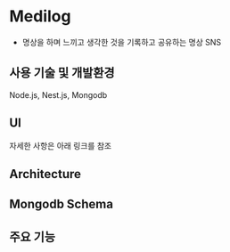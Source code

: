 # Medilog

- 명상을 하며 느끼고 생각한 것을 기록하고 공유하는 명상 SNS

## 사용 기술 및 개발환경

Node.js, Nest.js, Mongodb

## UI

자세한 사항은 아래 링크를 참조

## Architecture

## Mongodb Schema

## 주요 기능
